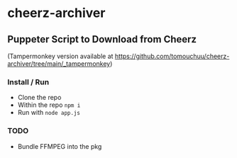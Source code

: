 # cheerz-archiver

## Puppeter Script to Download from Cheerz

(Tampermonkey version available at https://github.com/tomouchuu/cheerz-archiver/tree/main/_tampermonkey)

### Install / Run

- Clone the repo
- Within the repo `npm i`
- Run with `node app.js`

### TODO

- Bundle FFMPEG into the pkg
